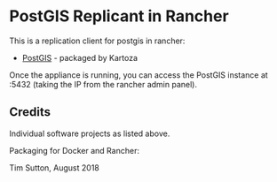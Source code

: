 # PostGIS Replicant in Rancher

This is a replication client for postgis in rancher:

* [PostGIS](http://postgis.org) - packaged by Kartoza

Once the appliance is running, you can access the PostGIS instance at
<ip>:5432 (taking the IP from the rancher admin panel).

## Credits

Individual software projects as listed above.

Packaging for Docker and Rancher:

Tim Sutton, August 2018
